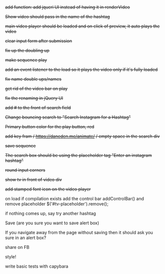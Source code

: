 ~~add function: add jqueri UI instead of having it in renderVideo~~

~~Show video should pass in the name of the hashtag~~

~~main video player should be loaded and on click of preview, it auto plays the video~~

~~clear input form after submission~~

~~fix up the doubling up~~

~~make sequence play~~

~~add an event listener to the load so it plays the video only if it's fully loaded~~

~~fix name double ups/names~~

~~get rid of the video bar on play~~

~~fix the renaming in jQuery UI~~

~~add # to the front of search field~~

~~Change bouncing search to "Search Instagram for a Hashtag"~~

~~Primary button color for the play button, red~~

~~add key fram / https://daneden.me/animate/ / empty space in the search div~~

~~save sequence~~

~~The search box should be using the placeholder tag "Enter an instagram hashtag"~~

~~round input corners~~

~~show tv in front of video div~~

~~add stamped font icon on the video player~~

on load if compilation exists add the control bar addControlBar() and remove placeholder $('#tv-placeholder').remove();

if nothing comes up, say try another hashtag

Save (are you sure you want to save alert box)

If you navigate away from the page without saving then it should ask you sure in an alert box?

share on FB

style!

write basic tests with capybara






